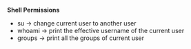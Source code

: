 **Shell Permissions**
- su -> change current user to another user
- whoami -> print the effective username of the current user
- groups -> print all the groups of current user
